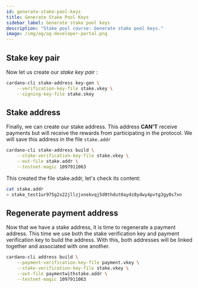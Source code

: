 ```yaml
---
id: generate-stake-pool-keys
title: Generate Stake Pool Keys
sidebar_label: Generate stake pool keys
description: "Stake pool course: Generate stake pool keys."
image: /img/og/og-developer-portal.png
---
```


## Stake key pair

Now let us create our _stake key pair_ :

```sh
cardano-cli stake-address key-gen \
    --verification-key-file stake.vkey \
    --signing-key-file stake.skey
```

## Stake address

Finally, we can create our stake address. This address **CAN'T** receive payments but will receive the rewards from participating in the protocol. We will save this address in the file `stake.addr`

```sh
cardano-cli stake-address build \
    --stake-verification-key-file stake.vkey \
    --out-file stake.addr \
    --testnet-magic 1097911063
```

This created the file stake.addr, let's check its content:

```sh
cat stake.addr
> stake_test1ur975g2x22jllzjxnekvqj5d0thdut0aydz8ydwy4pvtg3gy0s7xn
```

## Regenerate payment address

Now that we have a stake address, it is time to regenerate a payment address. This time we use both the stake verification key and payment verification key to build the address. With this, both addresses will be linked together and associated with one another.

```sh
cardano-cli address build \
    --payment-verification-key-file payment.vkey \
    --stake-verification-key-file stake.vkey \
    --out-file paymentwithstake.addr \
    --testnet-magic 1097911063
```
